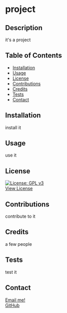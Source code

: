 
  # project
## Description
it's a project
## Table of Contents
- [Installation](#installation)
- [Usage](#usage)
- [License](#license)
- [Contributions](#contributions)
- [Credits](#credits)
- [Tests](#tests)
- [Contact](#contact)
## Installation
install it
## Usage
use it
## License
[![License: GPL v3](https://img.shields.io/badge/License-GPLv3-blue.svg)](https://www.gnu.org/licenses/gpl-3.0)  
[View License](https://choosealicense.com/licenses/gpl-3.0/)

## Contributions
contribute to it
## Credits
a few people
## Tests
test it
## Contact
[Email me!](email)  
[GitHub](github)
